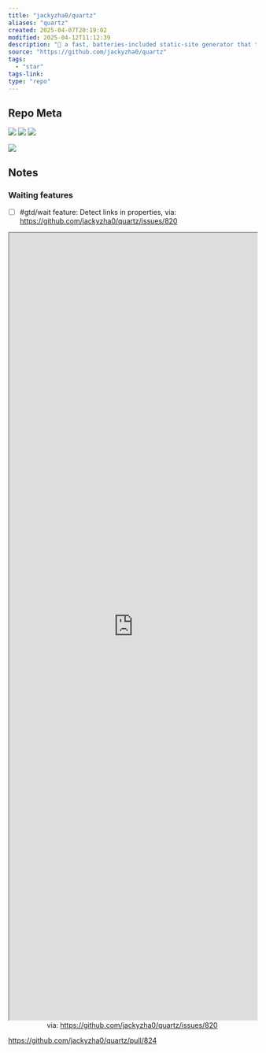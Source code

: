```yaml
---
title: "jackyzha0/quartz"
aliases: "quartz"
created: 2025-04-07T20:19:02
modified: 2025-04-12T11:12:39
description: "🌱 a fast, batteries-included static-site generator that transforms Markdown content into fully functional websites"
source: "https://github.com/jackyzha0/quartz"
tags:
  - "star"
tags-link:
type: "repo"
---
```


## Repo Meta

![](https://img.shields.io/github/stars/jackyzha0/quartz?style=for-the-badge&label=stars) ![](https://img.shields.io/github/repo-size/jackyzha0/quartz?style=for-the-badge&label=size) ![](https://img.shields.io/github/created-at/jackyzha0/quartz?style=for-the-badge&label=since)

[![](https://github-readme-stats.vercel.app/api/pin/?username=jackyzha0&repo=quartz&bg_color=00000000)](https://github.com/jackyzha0/quartz)

## Notes
### Waiting features

- [ ] #gtd/wait feature: Detect links in properties, via: https://github.com/jackyzha0/quartz/issues/820

<iframe src='https://github.com/jackyzha0/quartz/issues/820' style='height:40vh;width:100%' class='iframe-radius' allow='fullscreen'></iframe>
<center>via: <a href='https://github.com/jackyzha0/quartz/issues/820' target='_blank' class='external-link'>https://github.com/jackyzha0/quartz/issues/820</a></center>

https://github.com/jackyzha0/quartz/pull/824
